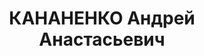 ---
title: КАНАНЕНКО Андрей Анастасьевич
description: 'Род. в 1905, г. Тбилиси., русский. Место проживания: г. Тбилиси, ул.
  Лермонтова № 2. Род занятий: ответственный исполнитель заготконторы Военторга.

  Осужден Тройкой при НКВД ГССР 02.12.1937. Мера наказания: расстрел с конфискацией
  личного имущества'
---